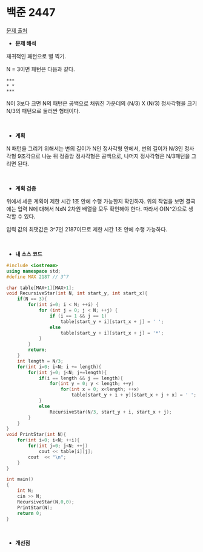 # 백준 2447

[문제 출처](https://www.acmicpc.net/problem/2447)

- **문제 해석**

재귀적인 패턴으로 별 찍기.

N = 3이면 패턴은 다음과 같다.

```
***
* *
***
```

N이 3보다 크면 N의 패턴은 공백으로 채워진 가운데의 (N/3) X (N/3) 정사각형을 크기 N/3의 패턴으로 둘러싼 형태이다. 

<br/>

- **계획**

N 패턴을 그리기 위해서는 변의 길이가 N인 정사각형 안에서, 변의 길이가 N/3인 정사각형 9조각으로 나눈 뒤 정중앙 정사각형은 공백으로, 나머지 정사각형은 N/3패턴을 그리면 된다. 

<br/>

- **계획 검증**

위에서 세운 계획이 제한 시간 1초 안에 수행 가능한지 확인하자. 위의 작업을 보면 결국에는 입력 N에 대해서 NxN 2차원 배열을 모두 확인해야 한다. 따라서 O(N^2)으로 생각할 수 있다. 

입력 값의 최댓값은 3^7인 2187이므로 제한 시간 1초 안에 수행 가능하다. 

<br/>

- **내 소스 코드**

```c++
#include <iostream>
using namespace std;
#define MAX 2187 // 3^7

char table[MAX+1][MAX+1];
void RecursiveStar(int N, int start_y, int start_x){
    if(N == 3){
        for(int i=0; i < N; ++i) {
            for (int j = 0; j < N; ++j) {
                if (i == 1 && j == 1)
                    table[start_y + i][start_x + j] = ' ';
                else
                    table[start_y + i][start_x + j] = '*';
            }
        }
        return;
    }
    int length = N/3;
    for(int i=0; i<N; i += length){
        for(int j=0; j<N; j+=length){
            if(i == length && j == length){
                for(int y = 0; y < length; ++y)
                    for(int x = 0; x<length; ++x)
                        table[start_y + i + y][start_x + j + x] = ' ';
            }
            else
                RecursiveStar(N/3, start_y + i, start_x + j);
        }
    }
}
void PrintStar(int N){
    for(int i=0; i<N; ++i){
        for(int j=0; j<N; ++j)
            cout << table[i][j];
        cout  << "\n";
    }
}

int main()
{
    int N;
    cin >> N;
    RecursiveStar(N,0,0);
    PrintStar(N);
    return 0;
}
```

<br/>

- **개선점**